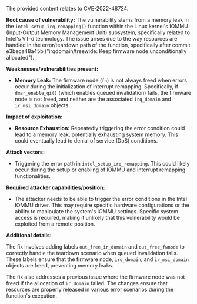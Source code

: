 The provided content relates to CVE-2022-48724.

**Root cause of vulnerability:**
The vulnerability stems from a memory leak in the `intel_setup_irq_remapping()` function within the Linux kernel's IOMMU (Input-Output Memory Management Unit) subsystem, specifically related to Intel's VT-d technology. The issue arises due to the way resources are handled in the error/teardown path of the function, specifically after commit e3beca48a45b ("irqdomain/treewide: Keep firmware node unconditionally allocated").

**Weaknesses/vulnerabilities present:**
-   **Memory Leak:** The firmware node (`fn`) is not always freed when errors occur during the initialization of interrupt remapping. Specifically, if `dmar_enable_qi()` (which enables queued invalidation) fails, the firmware node is not freed, and neither are the associated `irq_domain` and `ir_msi_domain` objects.

**Impact of exploitation:**
-   **Resource Exhaustion:** Repeatedly triggering the error condition could lead to a memory leak, potentially exhausting system memory. This could eventually lead to denial of service (DoS) conditions.

**Attack vectors:**
- Triggering the error path in `intel_setup_irq_remapping`. This could likely occur during the setup or enabling of IOMMU and interrupt remapping functionalities.

**Required attacker capabilities/position:**
- The attacker needs to be able to trigger the error conditions in the Intel IOMMU driver. This may require specific hardware configurations or the ability to manipulate the system's IOMMU settings. Specific system access is required, making it unlikely that this vulnerability would be exploited from a remote position.

**Additional details:**

The fix involves adding labels `out_free_ir_domain` and `out_free_fwnode` to correctly handle the teardown scenario when queued invalidation fails. These labels ensure that the firmware node, `irq_domain`, and `ir_msi_domain` objects are freed, preventing memory leaks.

The fix also addresses a previous issue where the firmware node was not freed if the allocation of `ir_domain` failed. The changes ensure that resources are properly released in various error scenarios during the function's execution.